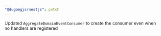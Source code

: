 ```yaml
---
"@dugongjs/nestjs": patch
---
```


Updated `AggregateDomainEventConsumer` to create the consumer even when no handlers are registered
